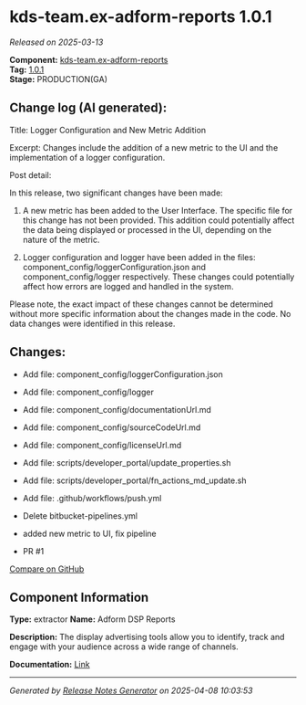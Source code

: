#  kds-team.ex-adform-reports 1.0.1

_Released on 2025-03-13_

**Component:** [kds-team.ex-adform-reports](https://github.com/keboola/component-adform-reports)  
**Tag:** [1.0.1](https://github.com/keboola/component-adform-reports/releases/tag/1.0.1)  
**Stage:** PRODUCTION(GA)


## Change log (AI generated):
Title: Logger Configuration and New Metric Addition

Excerpt: Changes include the addition of a new metric to the UI and the implementation of a logger configuration.

Post detail: 

In this release, two significant changes have been made:

1. A new metric has been added to the User Interface. The specific file for this change has not been provided. This addition could potentially affect the data being displayed or processed in the UI, depending on the nature of the metric.

2. Logger configuration and logger have been added in the files: component_config/loggerConfiguration.json and component_config/logger respectively. These changes could potentially affect how errors are logged and handled in the system.

Please note, the exact impact of these changes cannot be determined without more specific information about the changes made in the code. No data changes were identified in this release.



## Changes:



- Add file: component_config/loggerConfiguration.json 




- Add file: component_config/logger 




- Add file: component_config/documentationUrl.md 




- Add file: component_config/sourceCodeUrl.md 




- Add file: component_config/licenseUrl.md 




- Add file: scripts/developer_portal/update_properties.sh 




- Add file: scripts/developer_portal/fn_actions_md_update.sh 




- Add file: .github/workflows/push.yml 




- Delete bitbucket-pipelines.yml 








- added new metric to UI, fix pipeline 




- PR #1 



[Compare on GitHub](https://github.com/keboola/component-adform-reports/compare/1.0.0...1.0.1)



## Component Information
**Type:** extractor
**Name:** Adform DSP Reports

**Description:** The display advertising tools allow you to identify, track and engage with your audience across a wide range of channels.


**Documentation:** [Link](https://help.keboola.com/components/extractors/marketing-sales/adform-dsp-reports/)



---
_Generated by [Release Notes Generator](https://github.com/keboola/release-notes-generator)
on 2025-04-08 10:03:53_
